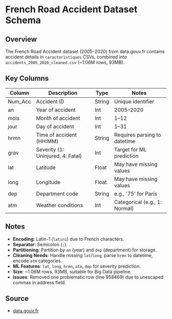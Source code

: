 # French Road Accident Dataset Schema

## Overview
The French Road Accident dataset (2005–2020) from data.gouv.fr contains accident details in `caracteristiques` CSVs, combined into `accidents_2005_2020_cleaned.csv` (~1.06M rows, 93MB).

## Key Columns
| Column   | Description                          | Type   | Notes                              |
|----------|--------------------------------------|--------|------------------------------------|
| Num_Acc  | Accident ID                          | String | Unique identifier                 |
| an       | Year of accident                    | Int    | 2005–2020                        |
| mois     | Month of accident                   | Int    | 1–12                             |
| jour     | Day of accident                     | Int    | 1–31                             |
| hrmn     | Time of accident (HH:MM)            | String | Requires parsing to datetime      |
| grav     | Severity (1: Uninjured, 4: Fatal)   | Int    | Target for ML prediction          |
| lat      | Latitude                            | Float  | May have missing values           |
| long     | Longitude                           | Float  | May have missing values           |
| dep      | Department code                     | String | e.g., '75' for Paris              |
| atm      | Weather conditions                  | Int    | Categorical (e.g., 1: Normal)     |

## Notes
- **Encoding**: Latin-1 (`latin1`) due to French characters.
- **Separator**: Semicolon (`;`).
- **Partitioning**: Partition by `an` (year) and `dep` (department) for storage.
- **Cleaning Needs**: Handle missing `lat`/`long`, parse `hrmn` to datetime, encode `atm` categories.
- **ML Features**: `lat`, `long`, `hrmn`, `atm`, `dep` for severity prediction.
- **Size**: ~1.06M rows, 93MB, suitable for Big Data pipeline.
- **Issues**: Removed one problematic row (line 958469) due to unescaped commas in address field.

## Source
- [data.gouv.fr](https://www.data.gouv.fr/fr/datasets/bases-de-donnees-annuelles-des-accidents-corporels-de-la-circulation-routiere-annees-de-2005-a-2022/)